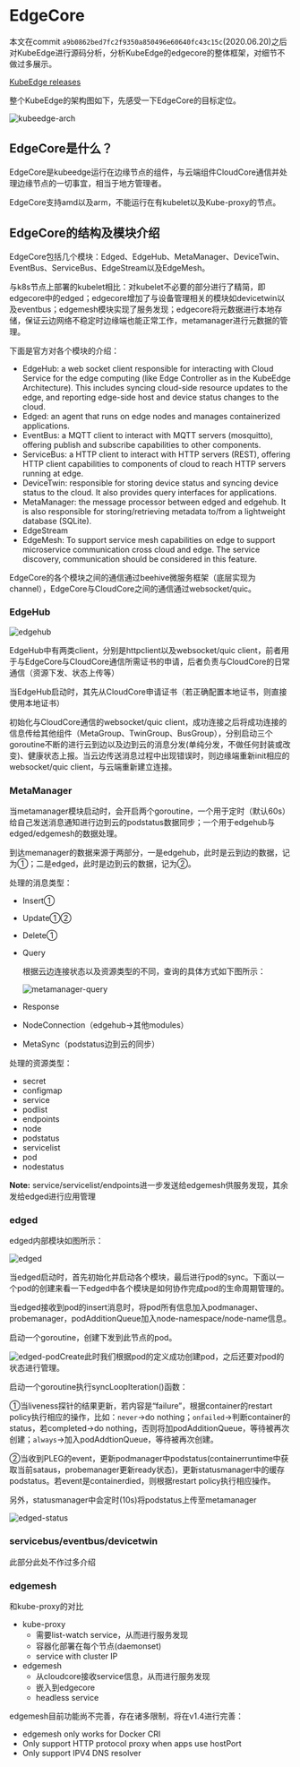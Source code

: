 # EdgeCore

本文在commit `a9b0862bed7fc2f9350a850496e60640fc43c15c`(2020.06.20)之后对KubeEdge进行源码分析，分析KubeEdge的edgecore的整体框架，对细节不做过多展示。

[KubeEdge releases](https://github.com/kubeedge/kubeedge/releases)

整个KubeEdge的架构图如下，先感受一下EdgeCore的目标定位。

![kubeedge-arch](images/kubeedge-arch.png)

## EdgeCore是什么？

EdgeCore是kubeedge运行在边缘节点的组件，与云端组件CloudCore通信并处理边缘节点的一切事宜，相当于地方管理者。

EdgeCore支持amd以及arm，不能运行在有kubelet以及Kube-proxy的节点。

## EdgeCore的结构及模块介绍

EdgeCore包括几个模块：Edged、EdgeHub、MetaManager、DeviceTwin、EventBus、ServiceBus、EdgeStream以及EdgeMesh。

与k8s节点上部署的kubelet相比：对kubelet不必要的部分进行了精简，即edgecore中的edged；edgecore增加了与设备管理相关的模块如devicetwin以及eventbus；edgemesh模块实现了服务发现；edgecore将元数据进行本地存储，保证云边网络不稳定时边缘端也能正常工作，metamanager进行元数据的管理。

下面是官方对各个模块的介绍：

- EdgeHub: a web socket client responsible for interacting with Cloud Service for the edge computing (like Edge Controller as in the KubeEdge Architecture). This includes syncing cloud-side resource updates to the edge, and reporting edge-side host and device status changes to the cloud.
- Edged: an agent that runs on edge nodes and manages containerized applications.
- EventBus: a MQTT client to interact with MQTT servers (mosquitto), offering publish and subscribe capabilities to other components.
- ServiceBus: a HTTP client to interact with HTTP servers (REST), offering HTTP client capabilities to components of cloud to reach HTTP servers running at edge.
- DeviceTwin: responsible for storing device status and syncing device status to the cloud. It also provides query interfaces for applications.
- MetaManager: the message processor between edged and edgehub. It is also responsible for storing/retrieving metadata to/from a lightweight database (SQLite).
- EdgeStream
- EdgeMesh: To support service mesh capabilities on edge to support microservice communication cross cloud and edge. The service discovery, communication should be considered in this feature.  

EdgeCore的各个模块之间的通信通过beehive微服务框架（底层实现为channel），EdgeCore与CloudCore之间的通信通过websocket/quic。

### EdgeHub

![edgehub](images/edgehub.png)

EdgeHub中有两类client，分别是httpclient以及websocket/quic client，前者用于与EdgeCore与CloudCore通信所需证书的申请，后者负责与CloudCore的日常通信（资源下发、状态上传等）

当EdgeHub启动时，其先从CloudCore申请证书（若正确配置本地证书，则直接使用本地证书）

初始化与CloudCore通信的websocket/quic client，成功连接之后将成功连接的信息传给其他组件（MetaGroup、TwinGroup、BusGroup），分别启动三个goroutine不断的进行云到边以及边到云的消息分发(单纯分发，不做任何封装或改变)、健康状态上报。当云边传送消息过程中出现错误时，则边缘端重新init相应的websocket/quic client，与云端重新建立连接。

### MetaManager

当metamanager模块启动时，会开启两个goroutine，一个用于定时（默认60s）给自己发送消息通知进行边到云的podstatus数据同步；一个用于edgehub与edged/edgemesh的数据处理。

到达memanager的数据来源于两部分，一是edgehub，此时是云到边的数据，记为①；二是edged，此时是边到云的数据，记为②。

处理的消息类型：

- Insert①

- Update①②

- Delete①

- Query

  根据云边连接状态以及资源类型的不同，查询的具体方式如下图所示：

  ![metamanager-query](images/metamanager-query.png)

- Response

- NodeConnection（edgehub->其他modules）

- MetaSync（podstatus边到云的同步）

处理的资源类型：

- secret
- configmap
- service
- podlist
- endpoints
- node
- podstatus
- servicelist
- pod
- nodestatus

**Note:**    service/servicelist/endpoints进一步发送给edgemesh供服务发现，其余发给edged进行应用管理

### edged

edged内部模块如图所示：

![edged](images/edged-overall.png)

当edged启动时，首先初始化并启动各个模块，最后进行pod的sync。下面以一个pod的创建来看一下edged中各个模块是如何协作完成pod的生命周期管理的。

当edged接收到pod的insert消息时，将pod所有信息加入podmanager、probemanager，podAdditionQueue加入node-namespace/node-name信息。

启动一个goroutine，创建下发到此节点的pod。

![edged-podCreate](images/edged-podCreate.png)此时我们根据pod的定义成功创建pod，之后还要对pod的状态进行管理。

启动一个goroutine执行syncLoopIteration()函数：

①当liveness探针的结果更新，若内容是“failure”，根据container的restart policy执行相应的操作，比如：`never`->do nothing；`onfailed`->判断container的status，若completed->do nothing，否则将加podAdditionQueue，等待被再次创建；`always`->加入podAddtionQueue，等待被再次创建。

②当收到PLEG的event，更新podmanager中podstatus(containerruntime中获取当前sataus，probemanager更新ready状态)，更新statusmanager中的缓存podstatus。若event是containerdied，则根据restart policy执行相应操作。

另外，statusmanager中会定时(10s)将podstatus上传至metamanager

![edged-status](images/edged-status.png)

### servicebus/eventbus/devicetwin

此部分此处不作过多介绍

### edgemesh

和kube-proxy的对比

- kube-proxy
  - 需要list-watch service，从而进行服务发现
  - 容器化部署在每个节点(daemonset)
  - service with cluster IP
- edgemesh
  - 从cloudcore接收service信息，从而进行服务发现
  - 嵌入到edgecore
  - headless service

edgemesh目前功能尚不完善，存在诸多限制，将在v1.4进行完善：

- edgemesh only works for Docker CRI
- Only support HTTP protocol proxy when apps use hostPort 
- Only support IPV4 DNS resolver 









